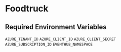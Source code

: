 # Foodtruck

## Required Environment Variables

`AZURE_TENANT_ID`
`AZURE_CLIENT_ID`
`AZURE_CLIENT_SECRET`
`AZURE_SUBSCRIPTION_ID`
`EVENTHUB_NAMESPACE`


